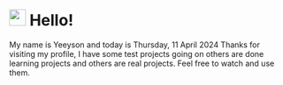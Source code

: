  <h1>
    <img src="https://emojis.slackmojis.com/emojis/images/1643510097/45343/hi.gif?1643510097" width="30"/> 
    Hello!
 </h1>
 <p>
    My name is Yeeyson and today is Thursday, 11 April 2024
    Thanks for visiting my profile, I have some test projects going on others are done learning projects and others are real projects.
    Feel free to watch and use them.
 </p>